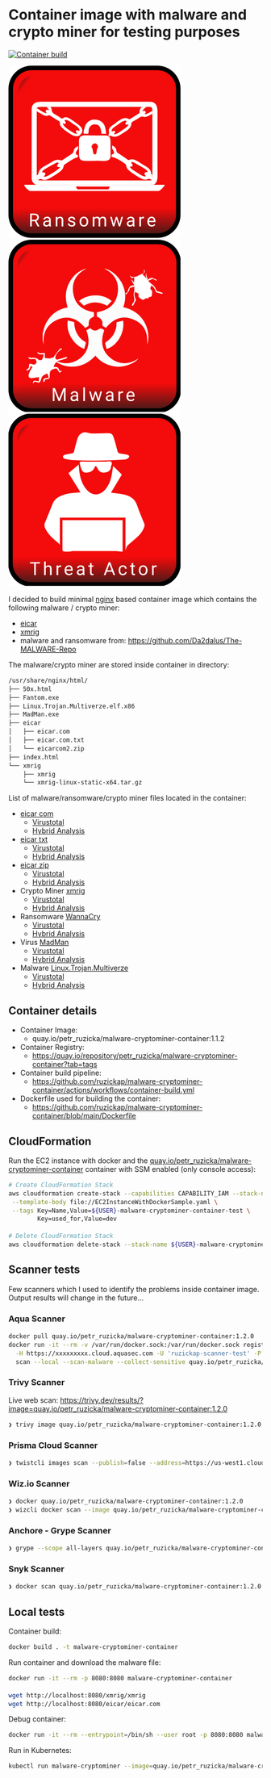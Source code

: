# Container image with malware and crypto miner for testing purposes

[![Container build](https://github.com/ruzickap/malware-cryptominer-container/actions/workflows/container-build.yml/badge.svg)](https://github.com/ruzickap/malware-cryptominer-container/actions/workflows/container-build.yml)

![Ransomware](https://raw.githubusercontent.com/MISP/intelligence-icons/52d597bf00d58b92ee8809802b507c6d0755235f/svg/ransomware.svg)
![Malware](https://raw.githubusercontent.com/MISP/intelligence-icons/513abc840b7ac92e4f8a4a7ecab2964007bf25f5/svg/malware.svg)
![Threat Actor](https://raw.githubusercontent.com/MISP/intelligence-icons/513abc840b7ac92e4f8a4a7ecab2964007bf25f5/svg/threat_actor.svg)

I decided to build minimal [nginx](https://hub.docker.com/_/nginx) based
container image which contains the following malware / crypto miner:

- [eicar](https://www.eicar.org/download-anti-malware-testfile/)
- [xmrig](https://xmrig.com/)
- malware and ransomware from: <https://github.com/Da2dalus/The-MALWARE-Repo>

The malware/crypto miner are stored inside container in directory:

```bash
/usr/share/nginx/html/
├── 50x.html
├── Fantom.exe
├── Linux.Trojan.Multiverze.elf.x86
├── MadMan.exe
├── eicar
│   ├── eicar.com
│   ├── eicar.com.txt
│   └── eicarcom2.zip
├── index.html
└── xmrig
    ├── xmrig
    └── xmrig-linux-static-x64.tar.gz
```

List of malware/ransomware/crypto miner files located in the container:

- [eicar com](https://secure.eicar.org/eicar.com)
  - [Virustotal](https://www.virustotal.com/gui/file/275a021bbfb6489e54d471899f7db9d1663fc695ec2fe2a2c4538aabf651fd0f)
  - [Hybrid Analysis](https://www.hybrid-analysis.com/sample/275a021bbfb6489e54d471899f7db9d1663fc695ec2fe2a2c4538aabf651fd0f/)
- [eicar txt](https://secure.eicar.org/eicar.com.txt)
  - [Virustotal](https://www.virustotal.com/gui/file/275a021bbfb6489e54d471899f7db9d1663fc695ec2fe2a2c4538aabf651fd0f)
  - [Hybrid Analysis](https://www.hybrid-analysis.com/sample/275a021bbfb6489e54d471899f7db9d1663fc695ec2fe2a2c4538aabf651fd0f/)
- [eicar zip](https://secure.eicar.org/eicarcom2.zip)
  - [Virustotal](https://www.virustotal.com/gui/file/e1105070ba828007508566e28a2b8d4c65d192e9eaf3b7868382b7cae747b397)
  - [Hybrid Analysis](https://www.hybrid-analysis.com/sample/e1105070ba828007508566e28a2b8d4c65d192e9eaf3b7868382b7cae747b397)
- Crypto Miner [xmrig](https://github.com/xmrig/xmrig/releases/download/v6.18.1/xmrig-6.18.1-linux-static-x64.tar.gz)
  - [Virustotal](https://www.virustotal.com/gui/file/99a082f0d801be63e26bb96473409c2f9d98629b453d907554b3a107efd284fe)
  - [Hybrid Analysis](https://www.hybrid-analysis.com/sample/99a082f0d801be63e26bb96473409c2f9d98629b453d907554b3a107efd284fe)
- Ransomware [WannaCry](https://github.com/Da2dalus/The-MALWARE-Repo/raw/master/Ransomware/WannaCry.exe)
  - [Virustotal](https://www.virustotal.com/gui/file/be22645c61949ad6a077373a7d6cd85e3fae44315632f161adc4c99d5a8e6844)
  - [Hybrid Analysis](https://www.hybrid-analysis.com/sample/be22645c61949ad6a077373a7d6cd85e3fae44315632f161adc4c99d5a8e6844)
- Virus [MadMan](https://github.com/Da2dalus/The-MALWARE-Repo/raw/master/Virus/MadMan.exe)
  - [Virustotal](https://www.virustotal.com/gui/file/17d81134a5957fb758b9d69a90b033477a991c8b0f107d9864dc790ca37e6a23)
  - [Hybrid Analysis](https://www.hybrid-analysis.com/sample/17d81134a5957fb758b9d69a90b033477a991c8b0f107d9864dc790ca37e6a23)
- Malware [Linux.Trojan.Multiverze](https://github.com/timb-machine/linux-malware/raw/main/malware/binaries/Linux.Trojan.Multiverze/0a5a7008fa1a17c8ee32ea4e2f7e25d7302f9dfc4201c16d793a1d03f95b9fa5.elf.x86)
  - [Virustotal](https://www.virustotal.com/gui/file/0a5a7008fa1a17c8ee32ea4e2f7e25d7302f9dfc4201c16d793a1d03f95b9fa5)
  - [Hybrid Analysis](https://www.hybrid-analysis.com/sample/0a5a7008fa1a17c8ee32ea4e2f7e25d7302f9dfc4201c16d793a1d03f95b9fa5)

## Container details

- Container Image:
  - quay.io/petr_ruzicka/malware-cryptominer-container:1.1.2
- Container Registry:
  - <https://quay.io/repository/petr_ruzicka/malware-cryptominer-container?tab=tags>
- Container build pipeline:
  - <https://github.com/ruzickap/malware-cryptominer-container/actions/workflows/container-build.yml>
- Dockerfile used for building the container:
  - <https://github.com/ruzickap/malware-cryptominer-container/blob/main/Dockerfile>

## CloudFormation

Run the EC2 instance with docker and the [quay.io/petr_ruzicka/malware-cryptominer-container](https://quay.io/repository/petr_ruzicka/malware-cryptominer-container?tab=tags)
container with SSM enabled (only console access):

```bash
# Create CloudFormation Stack
aws cloudformation create-stack --capabilities CAPABILITY_IAM --stack-name ${USER}-malware-cryptominer-container-test \
 --template-body file://EC2InstanceWithDockerSample.yaml \
 --tags Key=Name,Value=${USER}-malware-cryptominer-container-test \
        Key=used_for,Value=dev

# Delete CloudFormation Stack
aws cloudformation delete-stack --stack-name ${USER}-malware-cryptominer-container-test
```

## Scanner tests

Few scanners which I used to identify the problems inside container image.
Output results will change in the future...

### Aqua Scanner

```bash
docker pull quay.io/petr_ruzicka/malware-cryptominer-container:1.2.0
docker run -it --rm -v /var/run/docker.sock:/var/run/docker.sock registry.aquasec.com/scanner:2022.4 \
  -H https://xxxxxxxxx.cloud.aquasec.com -U 'ruzickap-scanner-test' -P 'xxxxxxx' \
  scan --local --scan-malware --collect-sensitive quay.io/petr_ruzicka/malware-cryptominer-container:1.2.0
```

### Trivy Scanner

Live web scan: <https://trivy.dev/results/?image=quay.io/petr_ruzicka/malware-cryptominer-container:1.2.0>

```bash
❯ trivy image quay.io/petr_ruzicka/malware-cryptominer-container:1.2.0
```

### Prisma Cloud Scanner

```bash
❯ twistcli images scan --publish=false --address=https://us-west1.cloud.twistlock.com/xxxxxxxxxxxxxx --details --user xxxx --password xxxx quay.io/petr_ruzicka/malware-cryptominer-container:1.2.0
```

### Wiz.io Scanner

```bash
❯ docker quay.io/petr_ruzicka/malware-cryptominer-container:1.2.0
❯ wizcli docker scan --image quay.io/petr_ruzicka/malware-cryptominer-container:1.2.0
```

### Anchore - Grype Scanner

```bash
❯ grype --scope all-layers quay.io/petr_ruzicka/malware-cryptominer-container:1.2.0
```

### Snyk Scanner

```bash
❯ docker scan quay.io/petr_ruzicka/malware-cryptominer-container:1.2.0
```

## Local tests

Container build:

```bash
docker build . -t malware-cryptominer-container
```

Run container and download the malware file:

```bash
docker run -it --rm -p 8080:8080 malware-cryptominer-container

wget http://localhost:8080/xmrig/xmrig
wget http://localhost:8080/eicar/eicar.com
```

Debug container:

```bash
docker run -it --rm --entrypoint=/bin/sh --user root -p 8080:8080 malware-cryptominer-container
```

Run in Kubernetes:

```bash
kubectl run malware-cryptominer --image=quay.io/petr_ruzicka/malware-cryptominer-container:1.2.0
```
